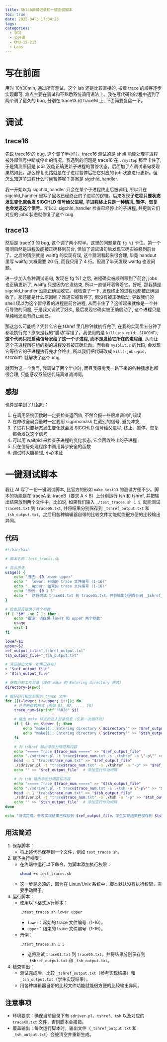 ```yaml
---
title: Shlab调试记录和一键测试脚本
toc: true
date: 2025-04-3 17:04:28
tags:
categories:
  - 学习
  - 公开课
  - CMU-15-213
  - Labs
---
```


# 写在前面

用时 10h30min, 通过所有测试。这个 lab 还是比较直接的, 按着 trace 的顺序逐步实现即可, 难点主要在调试和不熟悉系统调用语法上。我在写代码的过程中遇到了两个调了蛮久的 bug, 分别在 trace13 和 trace16 上, 下面简要复盘一下。

# 调试

## trace16

先说 trace16 的 bug, 这个调了半小时。trace16 测试的是 shell 能否处理子进程被外部信号中断或停止的情况。我遇到的问题是 trace16 在 `./mystop` 那里卡住了, 于是猜测原因是 jobs 没能正确更新子进程的暂停状态。后面加了点调试语句发现果然如此。那么修复思路就是在子进程暂停后把它对应的 job 状态进行更新。但怎么知道子进程什么时候暂停呢？答案是 sigchld_handler.

我一开始以为 sigchld_handler 只会在某个子进程终止后被调用, 所以只在 sigchld_handler 里写了回收已经终止的子进程的逻辑。后来发现**子进程只要状态发生变化就会发 SIGCHLD 信号给父进程, 子进程终止只是一种情况, 暂停、恢复也会发送这个信号**。所以让 sigchld_handler 检查已经停止的子进程, 并更新它们对应的 jobs 状态就修复了这个 bug.

## trace13

然后是 trace13 的 bug, 这个调了两小时半。这里的问题是在 `fg %1` 卡住。第一个猜测自然是进程没能被正确移到前台, 但加了调试语句后发现它确实被移到前台了。之后的猜测就是 waitfg 的实现有误, 这个猜测看起来很合理, 毕竟 handout 里写 waitfg 大概需要 20 行, 而我只用了 4 行。但测了半天发现 waitfg 也没问题。

进一步加入各种调试语句, 发现在 fg %1 之后, 进程确实被顺利移到了前台, jobs 也正确更新了, waitfg 只是因为它没结束, 所以一直循环着等着它。好吧, 那我猜是 sigchld_handler 没能正确回收它。我检查了一下, 发现终止的进程也都被正确回收了。那还能是什么原因呢？难道它被暂停了, 但没有被正确启动, 导致我们的 shell 误以为这个暂停着的进程是前台进程, 从而卡住了？这听起来就像是一个并行导致的问题, 于是我又调试了好久, 最后发现它确实被正确启动了, 这个进程只是单纯地还没有终止而已。

那这怎么可能呢？凭什么它在 tshref 里几秒钟就执行完了, 在我的实现里五分钟了都没执行完？原来是我的“启动”写错了。我使用的是 `kill(job->pid, SIGCONT)`, **这个代码只把启动信号发给了这一个子进程, 而不是发给它所在的进程组**, 从而让这个子进程所在组的别的进程没有被正确启动。而看看 `mysplit.c` 的代码, 会发现它等待它的子进程执行完才会终止, 所以我们把代码改成 `kill(-job->pid, SIGCONT)` 就解决了这个 bug.

就因为这一个负号, 我调试了两个半小时, 而且我感觉我一路下来的各种猜想也都很合理, 只能感叹系统级代码真难调试啊。

## 感想

也算是学到了几招吧：

1. 在调用系统函数时一定要检查返回值, 不然会报一些很难调试的错误
2. 在修改全局变量时一定要用 sigprocmask 拦截别的信号, 避免冲突
3. 子进程只要状态发生变化就会发 SIGCHLD 信号给父进程, 终止、暂停、恢复都会发送这个信号
4. 可以用 waitpid 来检查子进程的变化状态, 它会回收终止的子进程
5. 只在信号处理程序中调用异步安全的函数
6. 调试时大胆猜想, 小心求证

# 一键测试脚本

我让 AI 写了一份一键测试脚本, 比官方的形如 `make test13` 的测试方便不少。脚本的功能是在 traceA 到 traceB（要求 A < B）上分别运行 tsh 和 tshref, 并把输出结果放到两个文件中。比如说, 如果我们输入 `./test_traces.sh 1 5`, 就能测试 `trace01.txt` 到 `trace05.txt`, 并将结果分别保存到 `_tshref_output.txt` 和 `_tsh_output.txt`。之后用各种编辑器自带的比较文件功能就能很方便的比较输出异同。

## 代码

```bash
#!/bin/bash

# 脚本名称：test_traces.sh

# 显示用法
usage() {
    echo "用法: $0 lower upper"
    echo "  lower: 开始的 trace 文件编号 (1-16)"
    echo "  upper: 结束的 trace 文件编号 (1-16)"
    echo "示例: $0 1 5"
    echo "  这将测试 trace01.txt 到 trace05.txt，并将输出分别保存到 _tshref_output.txt 和 _tsh_output.txt"
}

# 检查是否提供了两个参数
if [ "$#" -ne 2 ]; then
    echo "错误: 请提供 lower 和 upper 两个参数"
    usage
    exit 1
fi

lower=$1
upper=$2
ref_output_file="_tshref_output.txt"
tsh_output_file="_tsh_output.txt"

# 清空输出文件（如果已存在）
> "$ref_output_file"
> "$tsh_output_file"

# 获取当前工作目录（模仿 make 的 Entering directory 格式）
directory=$(pwd)

# 循环运行指定范围的 trace 文件
for ((i=lower; i<=upper; i++)); do
    # 补齐两位数格式（例如 01, 02, ..., 16）
    trace_num=$(printf "%02d" $i)

    # 输出 make 样式的进入目录信息（仅第一次循环时）
    if [ $i -eq $lower ]; then
        echo "make[1]: Entering directory \`$directory'" >> "$ref_output_file"
        echo "make[1]: Entering directory \`$directory'" >> "$tsh_output_file"
    fi

    # 为 tshref 输出添加分隔符和内容
    echo "===== Trace $trace_num =====" >> "$ref_output_file"
    echo "./sdriver.pl -t trace$trace_num.txt -s ./tshref -a \"-p\"" >> "$ref_output_file"
    head -n 1 "trace$trace_num.txt" >> "$ref_output_file"
    ./sdriver.pl -t "trace$trace_num.txt" -s ./tshref -a "-p" >> "$ref_output_file" 2>&1
    echo "" >> "$ref_output_file"  # 添加空行作为间隔

    # 为 tsh 输出添加分隔符和内容
    echo "===== Trace $trace_num =====" >> "$tsh_output_file"
    echo "./sdriver.pl -t trace$trace_num.txt -s ./tsh -a \"-p\"" >> "$tsh_output_file"
    head -n 1 "trace$trace_num.txt" >> "$tsh_output_file"
    ./sdriver.pl -t "trace$trace_num.txt" -s ./tsh -a "-p" >> "$tsh_output_file" 2>&1
    echo "" >> "$tsh_output_file"  # 添加空行作为间隔
done

echo "测试完成。参考实现结果已保存到 $ref_output_file，学生实现结果已保存到 $tsh_output_file"
```

## 用法简述

1. 保存脚本：
   - 将上述代码保存到一个文件，例如 `test_traces.sh`。
2. 赋予执行权限：
   - 在终端中运行以下命令，为脚本添加执行权限：
     ```bash
     chmod +x test_traces.sh
     ```
   - 这一步是必须的，因为在 Linux/Unix 系统中，脚本默认没有执行权限，需要手动赋予。
3. 运行脚本：
   - 使用以下格式运行脚本：
     ```bash
     ./test_traces.sh lower upper
     ```
     - `lower`：起始的 trace 文件编号（1-16）。
     - `upper`：结束的 trace 文件编号（1-16）。
   - 示例：
     ```bash
     ./test_traces.sh 1 5
     ```
     - 这将测试 `trace01.txt` 到 `trace05.txt`，并将结果分别保存到 `_tshref_output.txt` 和 `_tsh_output.txt`。
4. 检查输出：
   - 测试完成后，比较 `_tshref_output.txt`（参考实现结果）和 `_tsh_output.txt`（学生实现结果）。
   - 用各种编辑器自带的比较文件功能就能很方便的比较输出异同。

## 注意事项

- 环境要求：确保当前目录下有 `sdriver.pl`、`tshref`、`tsh` 以及对应的 `traceXX.txt` 文件，否则脚本会报错。
- 覆盖输出：每次运行脚本时，输出文件（`_tshref_output.txt` 和 `_tsh_output.txt`）会被清空并重新生成。
